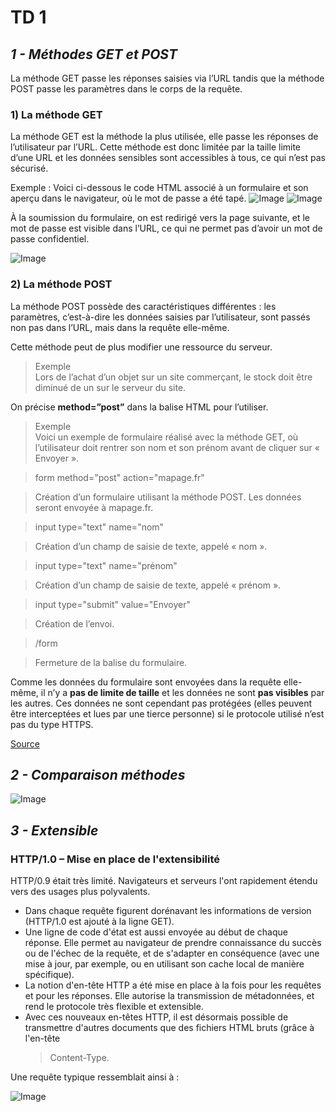 # TD **1**

## *1 - Méthodes GET et POST*

La méthode GET passe les réponses saisies via l’URL tandis que la méthode POST passe les paramètres dans le corps de la requête.

### 1) La méthode GET
 
La méthode GET est la méthode la plus utilisée, elle passe les réponses de l’utilisateur par l’URL.
Cette méthode est donc limitée par la taille limite d’une URL et les données sensibles sont accessibles à tous, ce qui n’est pas sécurisé.

Exemple : Voici ci-dessous le code HTML associé à un formulaire et son aperçu dans le navigateur, où le mot de passe a été tapé.
![Image](https://e.educlever.com/img/5/8/9/8/589830.jpg)
![Image](https://e.educlever.com/img/5/8/9/9/589908.jpg)

À la soumission du formulaire, on est redirigé vers la page suivante, et le mot de passe est visible dans l’URL, ce qui ne permet pas d’avoir un mot de passe confidentiel.

![Image](https://e.educlever.com/img/5/8/9/9/589911.jpg)

### 2) La méthode POST

La méthode POST possède des caractéristiques différentes : les paramètres, c’est-à-dire les données saisies par l’utilisateur, sont passés non pas dans l’URL, mais dans la requête elle-même.

Cette méthode peut de plus modifier une ressource du serveur.

> Exemple\
Lors de l’achat d’un objet sur un site commerçant, le stock doit être diminué de un sur le serveur du site.

On précise **method=”post”** dans la balise HTML pour l’utiliser.

> Exemple\
>Voici un exemple de formulaire réalisé avec la méthode GET, où l’utilisateur doit rentrer son nom et son prénom avant de cliquer sur « Envoyer ».


> form method="post" action="mapage.fr"

> Création d’un formulaire utilisant la méthode POST. Les données seront envoyée à mapage.fr.

>   input type="text" name="nom"

> Création d’un champ de saisie de texte, appelé « nom ».

>  input type="text" name="prénom"

> Création d’un champ de saisie de texte, appelé « prénom ».

>  input type="submit" value="Envoyer"

> Création de l’envoi.

> /form

> Fermeture de la balise du formulaire.

Comme les données du formulaire sont envoyées dans la requête elle-même, il n’y a **pas de limite de taille** et les données ne sont **pas visibles** par les autres. Ces données ne sont cependant pas protégées (elles peuvent être interceptées et lues par une tierce personne) si le protocole utilisé n’est pas du type HTTPS.

[Source](https://www.maxicours.com/se/cours/la-transmission-d-un-formulaire-avec-get-ou-post/)

## *2 - Comparaison méthodes*

![Image](https://image.noelshack.com/fichiers/2023/37/3/1694638809-capture-d-ecran-2023-09-13-225950.png)

## *3 - Extensible*

### HTTP/1.0 – Mise en place de l'extensibilité

HTTP/0.9 était très limité. Navigateurs et serveurs l'ont rapidement étendu vers des usages plus polyvalents.

- Dans chaque requête figurent dorénavant les informations de version (HTTP/1.0 est ajouté à la ligne GET).
- Une ligne de code d'état est aussi envoyée au début de chaque réponse. Elle permet au navigateur de prendre connaissance du succès ou de l'échec de la requête, et de s'adapter en conséquence (avec une mise à jour, par exemple, ou en utilisant son cache local de manière spécifique).
- La notion d'en-tête HTTP a été mise en place à la fois pour les requêtes et pour les réponses. Elle autorise la transmission de métadonnées, et rend le protocole très flexible et extensible.
- Avec ces nouveaux en-têtes HTTP, il est désormais possible de transmettre d'autres documents que des fichiers HTML bruts (grâce à l'en-tête
  > Content-Type.

Une requête typique ressemblait ainsi à :

![Image](https://image.noelshack.com/fichiers/2023/37/3/1694639305-exten1.png)
